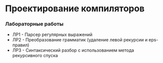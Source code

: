 # Проектирование компиляторов
### Лабораторные работы
* ЛР1 - Парсер регулярных выражений
* ЛР2 - Преобразование грамматик (удаление левой рекурсии и eps-правил)
* ЛР3 - Синтаксический разбор с использованием метода рекурсивного спуска
